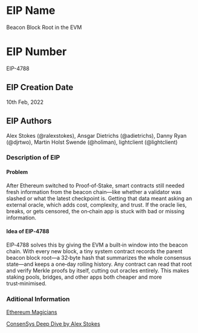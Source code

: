 # EIP Name

Beacon Block Root in the EVM

# EIP Number

 EIP-4788

## EIP Creation Date

 10th Feb, 2022

## EIP Authors

 Alex Stokes (@ralexstokes), Ansgar Dietrichs (@adietrichs), Danny Ryan (@djrtwo), Martin Holst Swende (@holiman), lightclient (@lightclient)

### Description of EIP

#### Problem

After Ethereum switched to Proof‑of‑Stake, smart contracts still needed fresh information from the beacon chain—like whether a validator was slashed or what the latest checkpoint is. Getting that data meant asking an external oracle, which adds cost, complexity, and trust. If the oracle lies, breaks, or gets censored, the on‑chain app is stuck with bad or missing information.

#### Idea of EIP‑4788

EIP‑4788 solves this by giving the EVM a built‑in window into the beacon chain. With every new block, a tiny system contract records the parent beacon block root—a 32‑byte hash that summarizes the whole consensus state—and keeps a one‑day rolling history. Any contract can read that root and verify Merkle proofs by itself, cutting out oracles entirely. This makes staking pools, bridges, and other apps both cheaper and more trust‑minimised.

### Aditional Information

[Ethereum Magicians](https://ethereum-magicians.org/t/eip-4788-beacon-root-in-evm/8281)

[ConsenSys Deep Dive by Alex Stokes](https://consensys.io/blog/ethereum-evolved-dencun-upgrade-part-3-eip-4788)

